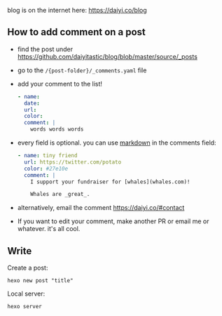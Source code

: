 blog is on the internet here: https://daiyi.co/blog

## How to add comment on a post

- find the post under https://github.com/daiyitastic/blog/blob/master/source/_posts

- go to the `/{post-folder}/_comments.yaml` file

- add your comment to the list!

  ```yaml
  - name:
    date:
    url:
    color:
    comment: |
      words words words
  ```

- every field is optional. you can use [markdown](https://daringfireball.net/projects/markdown/syntax) in the comments field:

  ```yaml
  - name: tiny friend
    url: https://twitter.com/potato
    color: #27e10e
    comment: |
      I support your fundraiser for [whales](whales.com)!

      Whales are _great_.
  ```

- alternatively, email the comment https://daiyi.co/#contact

- If you want to edit your comment, make another PR or email me or whatever. it's all cool.

## Write

Create a post:

```
hexo new post "title"
```

Local server:

```
hexo server
```
